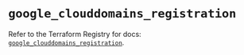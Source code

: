 # `google_clouddomains_registration`

Refer to the Terraform Registry for docs: [`google_clouddomains_registration`](https://registry.terraform.io/providers/hashicorp/google/5.32.0/docs/resources/clouddomains_registration).
